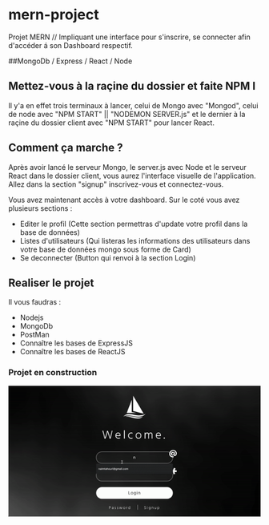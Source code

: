 # mern-project
Projet MERN // Impliquant une interface pour s'inscrire, se connecter afin d'accéder á son Dashboard respectif.

##MongoDb / Express / React / Node 

## Mettez-vous à la raçine du dossier et faite NPM I 
Il y'a en effet trois terminaux à lancer, celui de Mongo avec "Mongod", celui de node avec "NPM START" || "NODEMON SERVER.js"
et le dernier à la raçine du dossier client avec "NPM START" pour lancer React.

## Comment ça marche ?

Après avoir lancé le serveur Mongo, le server.js avec Node et le serveur React dans le dossier client, vous aurez l'interface visuelle de l'application. Allez dans la section "signup" inscrivez-vous et connectez-vous. 

Vous avez maintenant accès à votre dashboard. Sur le coté vous avez plusieurs sections : 
- Editer le profil (Cette section permettras d'update votre profil dans la base de données)
- Listes d'utilisateurs (Qui listeras les informations des utilisateurs dans votre base de données mongo sous forme de Card)
- Se deconnecter (Button qui renvoi à la section Login)

## Realiser le projet

Il vous faudras : 
- Nodejs 
- MongoDb
- PostMan 
- Connaître les bases de ExpressJS
- Connaître les bases de ReactJS


### Projet en construction 

![gif-of-project](https://github.com/naimtahouri/gif-project/blob/master/ezgif.com-video-to-gif.gif?raw=true)
